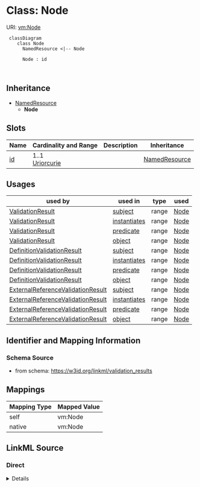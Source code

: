

# Class: Node



URI: [vm:Node](https://w3id.org/linkml/validation-model/Node)




```{mermaid}
 classDiagram
    class Node
      NamedResource <|-- Node
      
      Node : id
        
      
```





## Inheritance
* [NamedResource](NamedResource.md)
    * **Node**



## Slots

| Name | Cardinality and Range | Description | Inheritance |
| ---  | --- | --- | --- |
| [id](id.md) | 1..1 <br/> [Uriorcurie](Uriorcurie.md) |  | [NamedResource](NamedResource.md) |





## Usages

| used by | used in | type | used |
| ---  | --- | --- | --- |
| [ValidationResult](ValidationResult.md) | [subject](subject.md) | range | [Node](Node.md) |
| [ValidationResult](ValidationResult.md) | [instantiates](instantiates.md) | range | [Node](Node.md) |
| [ValidationResult](ValidationResult.md) | [predicate](predicate.md) | range | [Node](Node.md) |
| [ValidationResult](ValidationResult.md) | [object](object.md) | range | [Node](Node.md) |
| [DefinitionValidationResult](DefinitionValidationResult.md) | [subject](subject.md) | range | [Node](Node.md) |
| [DefinitionValidationResult](DefinitionValidationResult.md) | [instantiates](instantiates.md) | range | [Node](Node.md) |
| [DefinitionValidationResult](DefinitionValidationResult.md) | [predicate](predicate.md) | range | [Node](Node.md) |
| [DefinitionValidationResult](DefinitionValidationResult.md) | [object](object.md) | range | [Node](Node.md) |
| [ExternalReferenceValidationResult](ExternalReferenceValidationResult.md) | [subject](subject.md) | range | [Node](Node.md) |
| [ExternalReferenceValidationResult](ExternalReferenceValidationResult.md) | [instantiates](instantiates.md) | range | [Node](Node.md) |
| [ExternalReferenceValidationResult](ExternalReferenceValidationResult.md) | [predicate](predicate.md) | range | [Node](Node.md) |
| [ExternalReferenceValidationResult](ExternalReferenceValidationResult.md) | [object](object.md) | range | [Node](Node.md) |






## Identifier and Mapping Information







### Schema Source


* from schema: https://w3id.org/linkml/validation_results





## Mappings

| Mapping Type | Mapped Value |
| ---  | ---  |
| self | vm:Node |
| native | vm:Node |





## LinkML Source

<!-- TODO: investigate https://stackoverflow.com/questions/37606292/how-to-create-tabbed-code-blocks-in-mkdocs-or-sphinx -->

### Direct

<details>
```yaml
name: Node
from_schema: https://w3id.org/linkml/validation_results
is_a: NamedResource

```
</details>

### Induced

<details>
```yaml
name: Node
from_schema: https://w3id.org/linkml/validation_results
is_a: NamedResource
attributes:
  id:
    name: id
    from_schema: https://w3id.org/linkml/validation_results
    rank: 1000
    identifier: true
    alias: id
    owner: Node
    domain_of:
    - NamedResource
    range: uriorcurie
    required: true

```
</details>